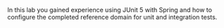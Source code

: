 In this lab you gained experience using JUnit 5 with Spring and how to
configure the completed reference domain for unit and integration tests.
